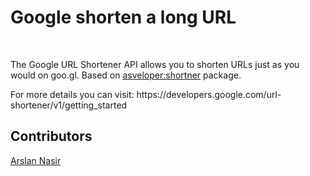 <h1>Google shorten a long URL</h1><br>
<p>The Google URL Shortener API allows you to shorten URLs just as you would on goo.gl. Based on  <a href="https://atmospherejs.com/asveloper/shortner">asveloper:shortner</a> package.</p>

<p>For more details you can visit: https://developers.google.com/url-shortener/v1/getting_started</p>

<h2>Contributors</h2>
<a href="https://github.com/asveloper">Arslan Nasir</a>
